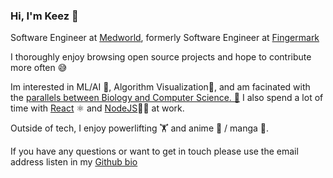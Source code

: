 ### Hi, I'm Keez 👋

Software Engineer at [Medworld](), formerly Software Engineer at [Fingermark]()

I thoroughly enjoy browsing open source projects and hope to contribute more often 😅

Im interested in ML/AI 🧠, Algorithm Visualization🧩, and am facinated with the [parallels between Biology and Computer Science. 🦠](https://github.com/geohot/corona#biology-vs-software) I also spend a lot of time with [React](https://reactjs.org/) ⚛️ and [NodeJS](https://nodejs.org/en/about/)👨‍💻 at work.

Outside of tech, I enjoy powerlifting 🏋️ and anime 👺 / manga 📖.

If you have any questions or want to get in touch please use the email address listen in my [Github bio](https://github.com/keezeden)
